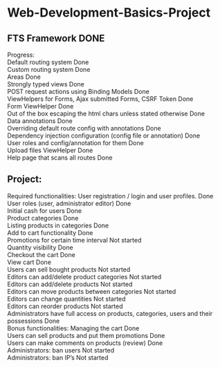 # Web-Development-Basics-Project
<h2>FTS Framework DONE<br /></h2>
<p>
Progress: <br />
Default routing system Done <br />
Custom routing system Done <br />
Areas Done <br />
Strongly typed views Done <br />
POST request actions using Binding Models Done <br />
ViewHelpers for Forms, Ajax submitted Forms, CSRF Token Done <br />
Form ViewHelper Done <br />
Out of the box escaping the html chars unless stated otherwise Done <br />
Data annotations Done <br />
Overriding default route config with annotations Done <br />
Dependency injection configuration (config file or annotation) Done <br />
User roles and config/annotation for them Done <br />
Upload files ViewHelper Done <br />
Help page that scans all routes  Done <br />
</p>
<h2>Project: <br /></h2>
Required functionalities:
User registration / login and user profiles. Done <br />
User roles (user, administrator editor) Done <br />
Initial cash for users Done <br />
Product categories Done <br />
Listing products in categories Done <br />
Add to cart functionality Done <br />
Promotions for certain time interval Not started <br />
Quantity visibility Done <br />
Checkout the cart  Done <br />
View cart Done <br />
Users can sell bought products  Not started <br />
Editors can add/delete product categories  Not started <br />
Editors can add/delete products  Not started <br />
Editors can move products between categories  Not started <br />
Editors can change quantities  Not started <br />
Editors can reorder products  Not started <br />
Administrators have full access on products, categories, users and their possessions  Done <br />
Bonus functionalities:
Managing the cart  Done <br />
Users can sell products and put them promotions  Done <br />
Users can make comments on products (review)  Done <br />
Administrators: ban users  Not started <br />
Administrators: ban IP’s  Not started <br />